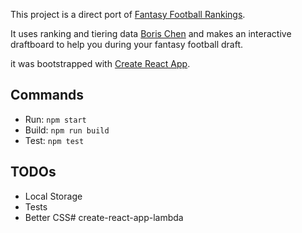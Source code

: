This project is a direct port of [Fantasy Football Rankings](https://github.com/jayjzheng/ff_rankings).

It uses ranking and tiering data [Boris Chen](http://www.borischen.co/) and makes an interactive draftboard to help you during your fantasy football draft.

it was bootstrapped with [Create React App](https://github.com/facebookincubator/create-react-app).

## Commands
- Run: `npm start`
- Build: `npm run build`
- Test: `npm test`

## TODOs
- Local Storage
- Tests
- Better CSS# create-react-app-lambda
